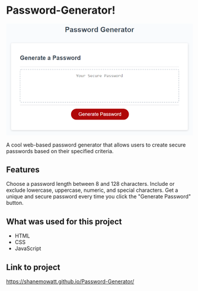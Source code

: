 # Password-Generator!

![Alt text](05-javascript-challenge-demo.png)

A cool web-based password generator that allows users to create secure passwords based on their specified criteria.

## Features

Choose a password length between 8 and 128 characters.
Include or exclude lowercase, uppercase, numeric, and special characters.
Get a unique and secure password every time you click the "Generate Password" button.

## What was used for this project

- HTML
- CSS
- JavaScript

## Link to project
https://shanemowatt.github.io/Password-Generator/

